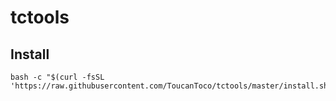# tctools

## Install

```
bash -c "$(curl -fsSL 'https://raw.githubusercontent.com/ToucanToco/tctools/master/install.sh')"
```
